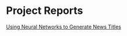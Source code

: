 # Project Reports

[Using Neural Networks to Generate News Titles](https://medium.com/@emily.gelchie/using-neural-networks-to-generate-news-titles-e0e7c0c59bcd)
